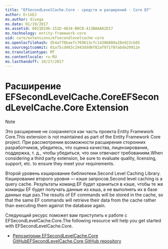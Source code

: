```yaml
---
title: "EFSecondLevelCache.Core - средств и расширений - Core EF"
author: ErikEJ
ms.author: divega
ms.date: 01/19/2017
ms.assetid: 6021D246-151D-4634-B0CB-413BAAA82D17
ms.technology: entity-framework-core
uid: core/extensions/efsecondlevelcache-core
ms.openlocfilehash: d54a770bae7c769613cfc14306880a28e923cb05
ms.sourcegitcommit: 01a75cd483c1943ddd6f82af971f07abde20912e
ms.translationtype: MT
ms.contentlocale: ru-RU
ms.lasthandoff: 10/27/2017
---
```

# <a name="efsecondlevelcachecore-extension"></a><span data-ttu-id="3316e-102">Расширение EFSecondLevelCache.Core</span><span class="sxs-lookup"><span data-stu-id="3316e-102">EFSecondLevelCache.Core Extension</span></span>

> [!NOTE]  
> <span data-ttu-id="3316e-103">Это расширение не сохраняется как часть проекта Entity Framework Core.</span><span class="sxs-lookup"><span data-stu-id="3316e-103">This extension is not maintained as part of the Entity Framework Core project.</span></span> <span data-ttu-id="3316e-104">При рассмотрении возможности расширения сторонних разработчиков, убедитесь, что оценка качества, лицензирования, поддержка, т. д., чтобы убедиться, что они отвечают требованиям.</span><span class="sxs-lookup"><span data-stu-id="3316e-104">When considering a third party extension, be sure to evaluate quality, licensing, support, etc. to ensure they meet your requirements.</span></span>

<span data-ttu-id="3316e-105">Второй уровень кэширование библиотеки.</span><span class="sxs-lookup"><span data-stu-id="3316e-105">Second Level Caching Library.</span></span> <span data-ttu-id="3316e-106">Кэширование второго уровня — кэше запросов.</span><span class="sxs-lookup"><span data-stu-id="3316e-106">Second level caching is a query cache.</span></span> <span data-ttu-id="3316e-107">Результаты команд EF будет храниться в кэше, чтобы те же команды EF будет получать данные из кэша, а не выполнять их в базе данных еще раз.</span><span class="sxs-lookup"><span data-stu-id="3316e-107">The results of EF commands will be stored in the cache, so that the same EF commands will retrieve their data from the cache rather than executing them against the database again.</span></span>

<span data-ttu-id="3316e-108">Следующий ресурс поможет вам приступить к работе с EFSecondLevelCache.Core.</span><span class="sxs-lookup"><span data-stu-id="3316e-108">The following resource will help you get started with EFSecondLevelCache.Core.</span></span>
* [<span data-ttu-id="3316e-109">Репозитории EFSecondLevelCache.Core GitHub</span><span class="sxs-lookup"><span data-stu-id="3316e-109">EFSecondLevelCache.Core GitHub repository</span></span>](https://github.com/VahidN/EFSecondLevelCache.Core/)
